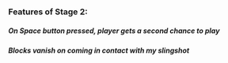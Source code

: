 
### Features of Stage 2:
##### On Space button pressed, player gets a second chance to play
##### Blocks vanish on coming in contact with my slingshot

